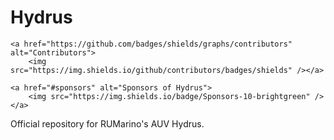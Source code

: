 # Hydrus


<p align="center">
  
    <a href="https://github.com/badges/shields/graphs/contributors" alt="Contributors">
        <img src="https://img.shields.io/github/contributors/badges/shields" /></a>
  
    <a href="#sponsors" alt="Sponsors of Hydrus">
        <img src="https://img.shields.io/badge/Sponsors-10-brightgreen" /></a>
</p>
Official repository for RUMarino's AUV Hydrus.
